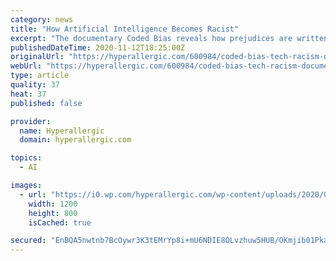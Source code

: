 ```yaml
---
category: news
title: "How Artificial Intelligence Becomes Racist"
excerpt: "The documentary Coded Bias reveals how prejudices are written into the algorithms that run our world."
publishedDateTime: 2020-11-12T18:25:00Z
originalUrl: "https://hyperallergic.com/600984/coded-bias-tech-racism-documentary/"
webUrl: "https://hyperallergic.com/600984/coded-bias-tech-racism-documentary/"
type: article
quality: 37
heat: 37
published: false

provider:
  name: Hyperallergic
  domain: hyperallergic.com

topics:
  - AI

images:
  - url: "https://i0.wp.com/hyperallergic.com/wp-content/uploads/2020/08/coded-bias.png?fit=1200%2C800&quality=100&ssl=1"
    width: 1200
    height: 800
    isCached: true

secured: "EnBQA5nwtnb7BcOywr3K3tEMrYp8i+mU6NDIE8OLvzhuw5HUB/OKmjib01Pka2q9DUyanovXJ13l4E7u9wf/YdIWOy2/84u9UZwqV4Y/+pK8mUfTcrMEsxCPsf9yEJB3NwpMrCVQpGfNrAgkd+QIkKrDqIejS6AbgTL+BFESZw6ty8YdsIPs7lgRqlb2ViU8j5DvB+08NTr4ojX9G5i4JmT4R6h0XpoSCV0S7mCfGpU0/1nl959u44mHakdqF281Z3iH4gmLd5EFUpQlVcqsjWNQryJraYKr0F4GfZA5MwTgYipwLukFoVuxMQ9DmU0Mlb3H5T82iq/FVPN3e5hT2B2NECshhq5O4Fon37Z4Sw4=;P/R8uAjT/Z9elGUZMgAhaw=="
---
```


